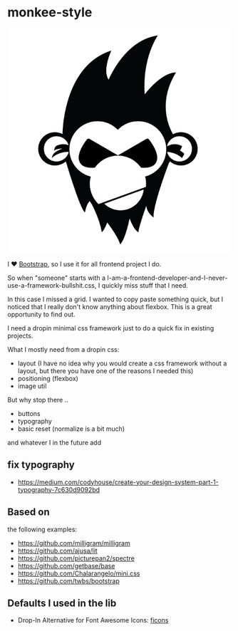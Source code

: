 # monkee-style

![](icon.png)

I ❤ [Bootstrap](https://getbootstrap.com/), so I use it for all frontend project I do.

So when "someone" starts with a I-am-a-frontend-developer-and-I-never-use-a-framework-bullshit.css, I quickly miss stuff that I need.

In this case I missed a grid. I wanted to copy paste something quick, but I noticed that I really don't know anything about flexbox. This is a great opportunity to find out.

I need a dropin minimal css framework just to do a quick fix in existing projects.

What I mostly need from a dropin css:

- layout (I have no idea why you would create a css framework without a layout, but there you have one of the reasons I needed this)
- positioning (flexbox)
- image util

But why stop there ..

- buttons
- typography
- basic reset (normalize is a bit much)

and whatever I in the future add

## fix typography


- https://medium.com/codyhouse/create-your-design-system-part-1-typography-7c630d9092bd




## Based on

the following examples:

- https://github.com/milligram/milligram
- https://github.com/ajusa/lit
- https://github.com/picturepan2/spectre
- https://github.com/getbase/base
- https://github.com/Chalarangelo/mini.css
- https://github.com/twbs/bootstrap


## Defaults I used in the lib

- Drop-In Alternative for Font Awesome Icons: [ficons](https://ficons.fiction.com/)

